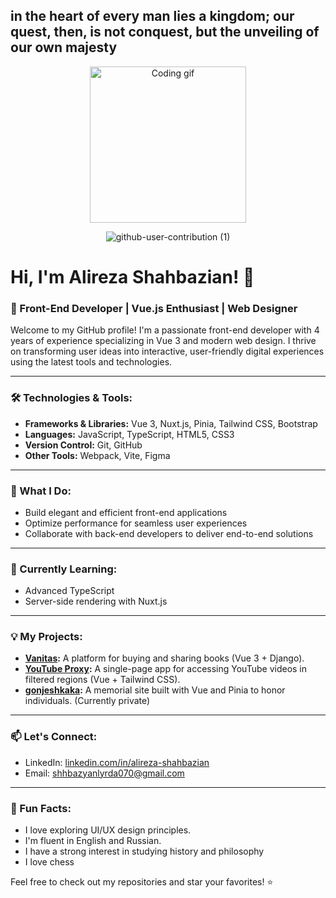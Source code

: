 ## in the heart of every man lies a kingdom; our quest, then, is not conquest, but the unveiling of our own majesty

<p align="center" border-radius: 12px;>
  <img src="https://user-images.githubusercontent.com/85369490/154224043-b72031a3-55e4-44fd-8250-9b8456f02e3d.gif" alt="Coding gif" width="250">   
</p>

<div align=center>
    
 ![github-user-contribution (1)](https://user-images.githubusercontent.com/97861491/171216843-3ace5e2b-1297-4cc9-9314-6173b3bd2d39.svg)
    
</div>

# Hi, I'm Alireza Shahbazian! 👋

### 🚀 Front-End Developer | Vue.js Enthusiast | Web Designer

Welcome to my GitHub profile! I'm a passionate front-end developer with 4 years of experience specializing in Vue 3 and modern web design. I thrive on transforming user ideas into interactive, user-friendly digital experiences using the latest tools and technologies.

---

### 🛠️ Technologies & Tools:

- **Frameworks & Libraries:** Vue 3, Nuxt.js, Pinia, Tailwind CSS, Bootstrap
- **Languages:** JavaScript, TypeScript, HTML5, CSS3
- **Version Control:** Git, GitHub
- **Other Tools:** Webpack, Vite, Figma

---

### 🌟 What I Do:

- Build elegant and efficient front-end applications
- Optimize performance for seamless user experiences
- Collaborate with back-end developers to deliver end-to-end solutions

---

### 🌱 Currently Learning:

- Advanced TypeScript
- Server-side rendering with Nuxt.js

---

### 💡 My Projects:

- **[Vanitas]([https://github.com/Alireza-shahbaziyan/gonjeshkaka](https://github.com/Alireza-shahbaziyan/vanitas)):** A platform for buying and sharing books (Vue 3 + Django).
- **[YouTube Proxy](https://github.com/Alireza-shahbaziyan/YouTube-Proxy-Viewer):** A single-page app for accessing YouTube videos in filtered regions (Vue + Tailwind CSS).
- **[gonjeshkaka](#):** A memorial site built with Vue and Pinia to honor individuals. (Currently private)

---

### 📫 Let's Connect:

- LinkedIn: [linkedin.com/in/alireza-shahbazian](#)
- Email: [shhbazyanlyrda070@gmail.com](mailto:shhbazyanlyrda070@gmail.com)

---

### 🌟 Fun Facts:

- I love exploring UI/UX design principles.
- I'm fluent in English and Russian.
- I have a strong interest in studying history and philosophy
- I love chess

Feel free to check out my repositories and star your favorites! ⭐
